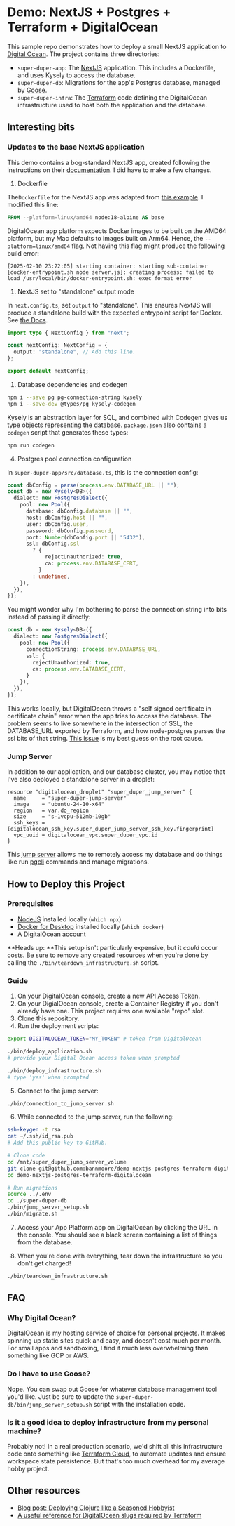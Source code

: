 # Demo: NextJS + Postgres + Terraform + DigitalOcean

This sample repo demonstrates how to deploy a small NextJS application to [Digital Ocean](https://www.digitalocean.com/). The project contains three directories:

- `super-duper-app`: The [NextJS](https://nextjs.org/) application. This includes a Dockerfile, and uses Kysely to access the database.
- `super-duper-db`: Migrations for the app's Postgres database, managed by [Goose](https://github.com/pressly/goose).
- `super-duper-infra`: The [Terraform](https://www.terraform.io/) code defining the DigitalOcean infrastructure used to host both the application and the database.

## Interesting bits

### Updates to the base NextJS application

This demo contains a bog-standard NextJS app, created following the instructions on their [documentation](https://nextjs.org/docs/app/api-reference/cli/create-next-app). I did have to make a few changes.

1. Dockerfile

The`Dockerfile` for the NextJS app was adapted from [this example](https://github.com/vercel/next.js/blob/canary/examples/with-docker/Dockerfile). I modified this line:

```dockerfile
FROM --platform=linux/amd64 node:18-alpine AS base
```

DigitalOcean app platform expects Docker images to be built on the AMD64 platform, but my Mac defaults to images built on Arm64. Hence, the `--platform=linux/amd64` flag. Not having this flag might produce the following build error:

```
[2025-02-10 23:22:05] starting container: starting sub-container [docker-entrypoint.sh node server.js]: creating process: failed to load /usr/local/bin/docker-entrypoint.sh: exec format error
```

1. NextJS set to "standalone" output mode

In `next.config.ts`, set `output` to "standalone". This ensures NextJS will produce a standalone build with the expected entrypoint script for Docker. See [the Docs](https://nextjs.org/docs/pages/api-reference/config/next-config-js/output).

```ts
import type { NextConfig } from "next";

const nextConfig: NextConfig = {
  output: "standalone", // Add this line.
};

export default nextConfig;
```

1. Database dependencies and codegen

```sh
npm i --save pg pg-connection-string kysely
npm i --save-dev @types/pg kysely-codegen
```

Kysely is an abstraction layer for SQL, and combined with Codegen gives us type objects representing the database. `package.json` also contains a `codegen` script that generates these types:

```sh
npm run codegen
```

4. Postgres pool connection configuration

In `super-duper-app/src/database.ts`, this is the connection config:

```ts
const dbConfig = parse(process.env.DATABASE_URL || "");
const db = new Kysely<DB>({
  dialect: new PostgresDialect({
    pool: new Pool({
      database: dbConfig.database || "",
      host: dbConfig.host || "",
      user: dbConfig.user,
      password: dbConfig.password,
      port: Number(dbConfig.port || "5432"),
      ssl: dbConfig.ssl
        ? {
            rejectUnauthorized: true,
            ca: process.env.DATABASE_CERT,
          }
        : undefined,
    }),
  }),
});
```

You might wonder why I'm bothering to parse the connection string into bits instead of passing it directly:

```ts
const db = new Kysely<DB>({
  dialect: new PostgresDialect({
    pool: new Pool({
      connectionString: process.env.DATABASE_URL,
      ssl: {
        rejectUnauthorized: true,
        ca: process.env.DATABASE_CERT,       
      }
    }),
  }),
});
```

This works locally, but DigitalOcean throws a "self signed certificate in certificate chain" error when the app tries to access the database. The problem seems to live somewhere in the intersection of SSL, the DATABASE_URL exported by Terraform, and how node-postgres parses the ssl bits of that string. [This issue](https://github.com/brianc/node-postgres/pull/2709) is my best guess on the root cause.

### Jump Server

In addition to our application, and our database cluster, you may notice that I've also deployed a standalone server in a droplet:

```hcl
resource "digitalocean_droplet" "super_duper_jump_server" {
  name     = "super-duper-jump-server"
  image    = "ubuntu-24-10-x64"
  region   = var.do_region
  size     = "s-1vcpu-512mb-10gb"
  ssh_keys = [digitalocean_ssh_key.super_duper_jump_server_ssh_key.fingerprint]
  vpc_uuid = digitalocean_vpc.super_duper_vpc.id
}
```

This [jump server](https://en.wikipedia.org/wiki/Jump_server#:~:text=A%20jump%20server%2C%20jump%20host,means%20of%20access%20between%20them.) allows me to remotely access my database and do things like run [pgcli](https://www.pgcli.com/) commands and manage migrations.

## How to Deploy this Project

### Prerequisites

- [NodeJS](https://nodejs.org/en/download) installed locally (`which npx`)
- [Docker for Desktop](https://www.docker.com/get-started/) installed locally (`which docker`)
- A DigitalOcean account

**Heads up: **This setup isn't particularly expensive, but it _could_ occur costs. Be sure to remove any created resources when you're done by calling the `./bin/teardown_infrastructure.sh` script.

### Guide

1. On your DigitalOcean console, create a new API Access Token.
2. On your DigialOcean console, create a Container Registry if you don't already have one. This project requires one available "repo" slot.
3. Clone this repository.
4. Run the deployment scripts:

```sh
export DIGITALOCEAN_TOKEN="MY_TOKEN" # token from DigitalOcean

./bin/deploy_application.sh
# provide your Digital Ocean access token when prompted

./bin/deploy_infrastructure.sh
# type 'yes' when prompted
```

5. Connect to the jump server:

```sh
./bin/connection_to_jump_server.sh
```

6. While connected to the jump server, run the following:

```sh
ssh-keygen -t rsa
cat ~/.ssh/id_rsa.pub
# Add this public key to GitHub.

# Clone code
cd /mnt/super_duper_jump_server_volume
git clone git@github.com:bannmoore/demo-nextjs-postgres-terraform-digitalocean.git
cd demo-nextjs-postgres-terraform-digitalocean

# Run migrations
source ../.env
cd ./super-duper-db
./bin/jump_server_setup.sh
./bin/migrate.sh
```

7. Access your App Platform app on DigitalOcean by clicking the URL in the console. You should see a black screen containing a list of things from the database.

8. When you're done with everything, tear down the infrastructure so you don't get charged!

```sh
./bin/teardown_infrastructure.sh
```

## FAQ

### Why Digital Ocean?

DigitalOcean is my hosting service of choice for personal projects. It makes spinning up static sites quick and easy, and doesn't cost much per month. For small apps and sandboxing, I find it much less overwhelming than something like GCP or AWS.

### Do I have to use Goose?

Nope. You can swap out Goose for whatever database management tool you'd like. Just be sure to update the `super-duper-db/bin/jump_server_setup.sh` script with the installation code.

### Is it a good idea to deploy infrastructure from my personal machine?

Probably not! In a real production scenario, we'd shift all this infrastructure code onto something like [Terraform Cloud](https://www.hashicorp.com/en/resources/what-is-terraform-cloud), to automate updates and ensure workspace state persistence. But that's too much overhead for my average hobby project.

## Other resources

- [Blog post: Deploying Clojure like a Seasoned Hobbyist](https://tonitalksdev.com/deploying-clojure-like-a-seasoned-hobbyist)
- [A useful reference for DigitalOcean slugs required by Terraform](https://slugs.do-api.dev/)